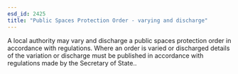 ```yaml
---
esd_id: 2425
title: "Public Spaces Protection Order - varying and discharge"
---
```


A local authority may vary and discharge a public spaces protection order in accordance with regulations.  Where an order is varied or discharged details of the variation or discharge must be published in accordance with regulations made by the Secretary of State..

